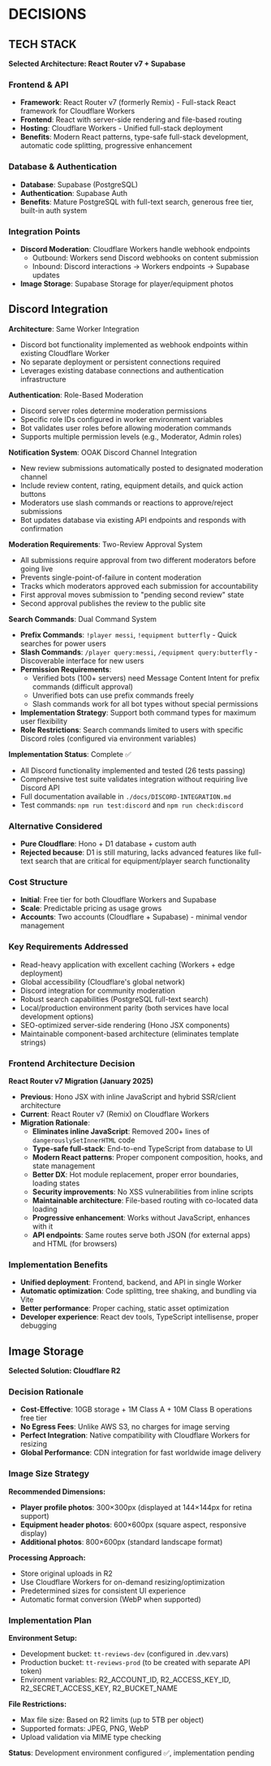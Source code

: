# DECISIONS

## TECH STACK

**Selected Architecture: React Router v7 + Supabase**

### Frontend & API

- **Framework**: React Router v7 (formerly Remix) - Full-stack React framework for Cloudflare Workers
- **Frontend**: React with server-side rendering and file-based routing
- **Hosting**: Cloudflare Workers - Unified full-stack deployment
- **Benefits**: Modern React patterns, type-safe full-stack development, automatic code splitting, progressive enhancement

### Database & Authentication

- **Database**: Supabase (PostgreSQL)
- **Authentication**: Supabase Auth
- **Benefits**: Mature PostgreSQL with full-text search, generous free tier, built-in auth system

### Integration Points

- **Discord Moderation**: Cloudflare Workers handle webhook endpoints
  - Outbound: Workers send Discord webhooks on content submission
  - Inbound: Discord interactions → Workers endpoints → Supabase updates
- **Image Storage**: Supabase Storage for player/equipment photos

## Discord Integration

**Architecture**: Same Worker Integration

- Discord bot functionality implemented as webhook endpoints within existing Cloudflare Worker
- No separate deployment or persistent connections required
- Leverages existing database connections and authentication infrastructure

**Authentication**: Role-Based Moderation

- Discord server roles determine moderation permissions
- Specific role IDs configured in worker environment variables
- Bot validates user roles before allowing moderation commands
- Supports multiple permission levels (e.g., Moderator, Admin roles)

**Notification System**: OOAK Discord Channel Integration

- New review submissions automatically posted to designated moderation channel
- Include review content, rating, equipment details, and quick action buttons
- Moderators use slash commands or reactions to approve/reject submissions
- Bot updates database via existing API endpoints and responds with confirmation

**Moderation Requirements**: Two-Review Approval System

- All submissions require approval from two different moderators before going live
- Prevents single-point-of-failure in content moderation
- Tracks which moderators approved each submission for accountability
- First approval moves submission to "pending second review" state
- Second approval publishes the review to the public site

**Search Commands**: Dual Command System

- **Prefix Commands**: `!player messi`, `!equipment butterfly` - Quick searches for power users
- **Slash Commands**: `/player query:messi`, `/equipment query:butterfly` - Discoverable interface for new users
- **Permission Requirements**:
  - Verified bots (100+ servers) need Message Content Intent for prefix commands (difficult approval)
  - Unverified bots can use prefix commands freely
  - Slash commands work for all bot types without special permissions
- **Implementation Strategy**: Support both command types for maximum user flexibility
- **Role Restrictions**: Search commands limited to users with specific Discord roles (configured via environment variables)

**Implementation Status**: Complete ✅

- All Discord functionality implemented and tested (26 tests passing)
- Comprehensive test suite validates integration without requiring live Discord API
- Full documentation available in `./docs/DISCORD-INTEGRATION.md`
- Test commands: `npm run test:discord` and `npm run check:discord`

### Alternative Considered

- **Pure Cloudflare**: Hono + D1 database + custom auth
- **Rejected because**: D1 is still maturing, lacks advanced features like full-text search that are critical for equipment/player search functionality

### Cost Structure

- **Initial**: Free tier for both Cloudflare Workers and Supabase
- **Scale**: Predictable pricing as usage grows
- **Accounts**: Two accounts (Cloudflare + Supabase) - minimal vendor management

### Key Requirements Addressed

- Read-heavy application with excellent caching (Workers + edge deployment)
- Global accessibility (Cloudflare's global network)
- Discord integration for community moderation
- Robust search capabilities (PostgreSQL full-text search)
- Local/production environment parity (both services have local development options)
- SEO-optimized server-side rendering (Hono JSX components)
- Maintainable component-based architecture (eliminates template strings)

### Frontend Architecture Decision

**React Router v7 Migration (January 2025)**

- **Previous**: Hono JSX with inline JavaScript and hybrid SSR/client architecture
- **Current**: React Router v7 (Remix) on Cloudflare Workers
- **Migration Rationale**:
  - **Eliminates inline JavaScript**: Removed 200+ lines of `dangerouslySetInnerHTML` code
  - **Type-safe full-stack**: End-to-end TypeScript from database to UI
  - **Modern React patterns**: Proper component composition, hooks, and state management
  - **Better DX**: Hot module replacement, proper error boundaries, loading states
  - **Security improvements**: No XSS vulnerabilities from inline scripts
  - **Maintainable architecture**: File-based routing with co-located data loading
  - **Progressive enhancement**: Works without JavaScript, enhances with it
  - **API endpoints**: Same routes serve both JSON (for external apps) and HTML (for browsers)

### Implementation Benefits

- **Unified deployment**: Frontend, backend, and API in single Worker
- **Automatic optimization**: Code splitting, tree shaking, and bundling via Vite
- **Better performance**: Proper caching, static asset optimization
- **Developer experience**: React dev tools, TypeScript intellisense, proper debugging

## Image Storage

**Selected Solution: Cloudflare R2**

### Decision Rationale

- **Cost-Effective**: 10GB storage + 1M Class A + 10M Class B operations free tier
- **No Egress Fees**: Unlike AWS S3, no charges for image serving
- **Perfect Integration**: Native compatibility with Cloudflare Workers for resizing
- **Global Performance**: CDN integration for fast worldwide image delivery

### Image Size Strategy

**Recommended Dimensions:**

- **Player profile photos**: 300×300px (displayed at 144×144px for retina support)
- **Equipment header photos**: 600×600px (square aspect, responsive display)
- **Additional photos**: 800×600px (standard landscape format)

**Processing Approach:**

- Store original uploads in R2
- Use Cloudflare Workers for on-demand resizing/optimization
- Predetermined sizes for consistent UI experience
- Automatic format conversion (WebP when supported)

### Implementation Plan

**Environment Setup:**

- Development bucket: `tt-reviews-dev` (configured in .dev.vars)
- Production bucket: `tt-reviews-prod` (to be created with separate API token)
- Environment variables: R2_ACCOUNT_ID, R2_ACCESS_KEY_ID, R2_SECRET_ACCESS_KEY, R2_BUCKET_NAME

**File Restrictions:**

- Max file size: Based on R2 limits (up to 5TB per object)
- Supported formats: JPEG, PNG, WebP
- Upload validation via MIME type checking

**Status**: Development environment configured ✅, implementation pending

